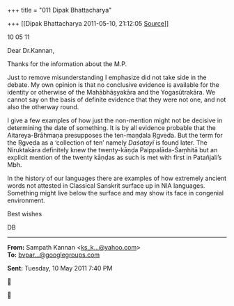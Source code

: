 +++
title = "011 Dipak Bhattacharya"

+++
[[Dipak Bhattacharya	2011-05-10, 21:12:05 [Source](https://groups.google.com/g/bvparishat/c/UPPDjxJj_TQ)]]



10 05 11

Dear Dr.Kannan,

Thanks for the information about the M.P.  

Just to remove misunderstanding I emphasize did not take side in the debate. My own opinion is that no conclusive evidence is available for the identity or otherwise of the Mahābhāṣyakāra and the Yogasūtrakāra. We cannot say on the basis of definite evidence that they were not one, and not also the otherway round.

I give a few examples of how just the non-mention might not be decisive in determining the date of something. It is by all evidence probable that the Aitareya-Brāhmaṇa presupposes the ten-maṇḍala Ṛgveda. But the term for the Ṛgveda as a ‘collection of ten’ namely *Daśatayī* is found later. The Niruktakāra definitely knew the twenty-kāṇḍa Paippalāda-Śaṃhitā but an explicit mention of the twenty kāṇḍas as such is met with first in Patañjali’s Mbh.

In the history of our languages there are examples of how extremely ancient words not attested in Classical Sanskrit surface up in NIA languages. Something might live below the surface and may show its face in congenial environment.

Best wishes

DB

------------------------------------------------------------------------

**From:** Sampath Kannan \<[ks_k...@yahoo.com]()\>  
**To:** [bvpar...@googlegroups.com]()  

**Sent:** Tuesday, 10 May 2011 7:40 PM





